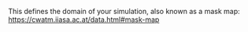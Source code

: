This defines the domain of your simulation, also known as a mask map:
https://cwatm.iiasa.ac.at/data.html#mask-map

